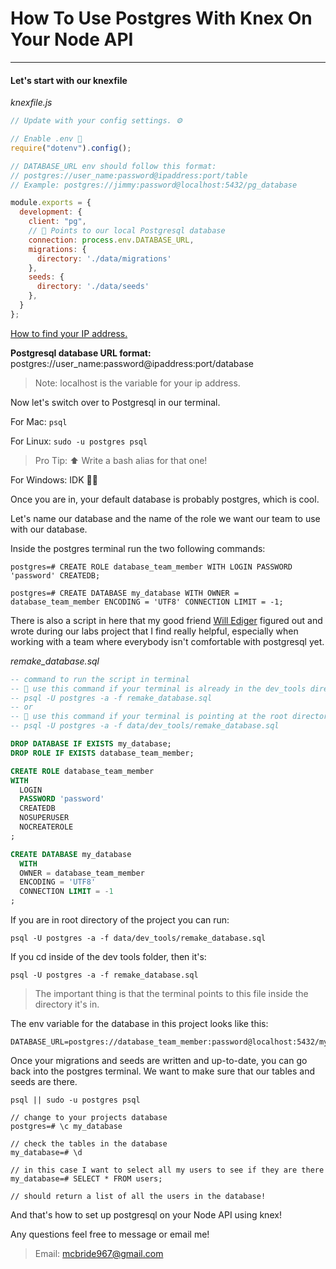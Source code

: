 # How To Use Postgres With Knex On Your Node API

--------------------

#### Let's start with our knexfile

_knexfile.js_
```javascript
// Update with your config settings. ⚙️

// Enable .env 💬
require("dotenv").config();

// DATABASE_URL env should follow this format:
// postgres://user_name:password@ipaddress:port/table
// Example: postgres://jimmy:password@localhost:5432/pg_database

module.exports = {
  development: {
    client: "pg",
    // 🔻 Points to our local Postgresql database
    connection: process.env.DATABASE_URL,
    migrations: {
      directory: './data/migrations'
    },
    seeds: {
      directory: './data/seeds'
    },
  }
};
```
[How to find your IP address.](https://www.wikihow.com/Find-the-IP-Address-of-Your-PC)

 __Postgresql database URL format:__ postgres://user_name:password@ipaddress:port/database

> Note: localhost is the variable for your ip address.

Now let's switch over to Postgresql in our terminal.

For Mac: `psql`

For Linux: `sudo -u postgres psql` 
> Pro Tip: ⬆️ Write a bash alias for that one!

For Windows: IDK 🤷‍♂

Once you are in, your default database is probably postgres, which is cool.

Let's name our database and the name of the role we want our team to use with our database.

Inside the postgres terminal run the two following commands:
```
postgres=# CREATE ROLE database_team_member WITH LOGIN PASSWORD 'password' CREATEDB;

postgres=# CREATE DATABASE my_database WITH OWNER = database_team_member ENCODING = 'UTF8' CONNECTION LIMIT = -1;
```

There is also a script in here that my good friend [Will Ediger](https://github.com/willediger) figured out and wrote during our labs project that I find really helpful, especially when working with a team where everybody isn't comfortable with postgresql yet.

*remake_database.sql*
```sql
-- command to run the script in terminal
-- 🔻 use this command if your terminal is already in the dev_tools directory
-- psql -U postgres -a -f remake_database.sql
-- or
-- 🔻 use this command if your terminal is pointing at the root directory of your project
-- psql -U postgres -a -f data/dev_tools/remake_database.sql

DROP DATABASE IF EXISTS my_database;
DROP ROLE IF EXISTS database_team_member;

CREATE ROLE database_team_member
WITH 
  LOGIN
  PASSWORD 'password'
  CREATEDB 
  NOSUPERUSER
  NOCREATEROLE
;

CREATE DATABASE my_database
  WITH 
  OWNER = database_team_member
  ENCODING = 'UTF8'
  CONNECTION LIMIT = -1
;
```

If you are in root directory of the project you can run:

`psql -U postgres -a -f data/dev_tools/remake_database.sql`

If you cd inside of the dev tools folder, then it's:

`psql -U postgres -a -f remake_database.sql`

> The important thing is that the terminal points to this file inside the directory it's in.

The env variable for the database in this project looks like this:

```
DATABASE_URL=postgres://database_team_member:password@localhost:5432/my_database
```

Once your migrations and seeds are written and up-to-date, you can go back into the postgres terminal. We want to make sure that our tables and seeds are there.

`psql || sudo -u postgres psql`
```
// change to your projects database
postgres=# \c my_database

// check the tables in the database
my_database=# \d

// in this case I want to select all my users to see if they are there
my_database=# SELECT * FROM users;

// should return a list of all the users in the database!
```

And that's how to set up postgresql on your Node API using knex!

Any questions feel free to message or email me!

> Email: mcbride967@gmail.com
